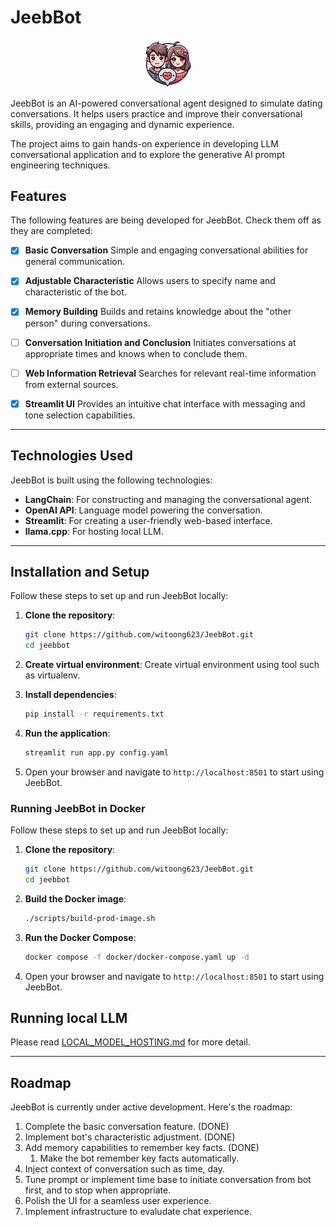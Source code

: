 # JeebBot

<p align="center">
  <img src="images/jeeb-bot-logo.webp" alt="JeebBot Logo" width="15%">
</p>

JeebBot is an AI-powered conversational agent designed to simulate dating conversations. It helps users practice and improve their conversational skills, providing an engaging and dynamic experience.

The project aims to gain hands-on experience in developing LLM conversational application and to explore the generative AI prompt engineering techniques.

## Features

The following features are being developed for JeebBot. Check them off as they are completed:

- [x] **Basic Conversation**
  Simple and engaging conversational abilities for general communication.

- [x] **Adjustable Characteristic**
  Allows users to specify name and characteristic of the bot.

- [x] **Memory Building**
  Builds and retains knowledge about the "other person" during conversations.

- [ ] **Conversation Initiation and Conclusion**
  Initiates conversations at appropriate times and knows when to conclude them.

- [ ] **Web Information Retrieval**
  Searches for relevant real-time information from external sources.

- [x] **Streamlit UI**
  Provides an intuitive chat interface with messaging and tone selection capabilities.

---

## Technologies Used

JeebBot is built using the following technologies:

- **LangChain**: For constructing and managing the conversational agent.
- **OpenAI API**: Language model powering the conversation.
- **Streamlit**: For creating a user-friendly web-based interface.
- **llama.cpp**: For hosting local LLM.

---

## Installation and Setup
Follow these steps to set up and run JeebBot locally:

1. **Clone the repository**:
   ```bash
   git clone https://github.com/witoong623/JeebBot.git
   cd jeebbot
   ```

2. **Create virtual environment**:
  Create virtual environment using tool such as virtualenv.

3. **Install dependencies**:
   ```bash
   pip install -r requirements.txt
   ```

4. **Run the application**:
   ```bash
   streamlit run app.py config.yaml
   ```

5. Open your browser and navigate to `http://localhost:8501` to start using JeebBot.

### Running JeebBot in Docker
Follow these steps to set up and run JeebBot locally:

1. **Clone the repository**:
   ```bash
   git clone https://github.com/witoong623/JeebBot.git
   cd jeebbot
   ```

2. **Build the Docker image**:
   ```bash
   ./scripts/build-prod-image.sh
   ```

3. **Run the Docker Compose**:
   ```bash
   docker compose -f docker/docker-compose.yaml up -d
   ```

4. Open your browser and navigate to `http://localhost:8501` to start using JeebBot.

## Running local LLM
Please read [LOCAL_MODEL_HOSTING.md](LOCAL_MODEL_HOSTING.md) for more detail.

---

## Roadmap

JeebBot is currently under active development. Here's the roadmap:

1. Complete the basic conversation feature. (DONE)
2. Implement bot's characteristic adjustment. (DONE)
3. Add memory capabilities to remember key facts. (DONE)
    1. Make the bot remember key facts automatically.
4. Inject context of conversation such as time, day.
5. Tune prompt or implement time base to initiate conversation from bot first, and to stop when appropriate.
6. Polish the UI for a seamless user experience.
7. Implement infrastructure to evaludate chat experience.
